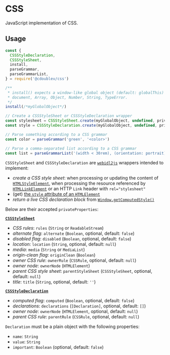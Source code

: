
# CSS

JavaScript implementation of CSS.

## Usage

```js
const {
  CSSStyleDeclaration,
  CSSStyleSheet,
  install,
  parseGrammar,
  parseGrammarList,
} = require('@cdoublev/css')

/**
 * install() expects a window-like global object (default: globalThis) with
 * document, Array, Object, Number, String, TypeError.
 */
install(/*myGlobalObject*/)

// Create a CSSStyleSheet or CSSStyleDeclaration wrapper
const stylesheet = CSSStyleSheet.create(myGlobalObject, undefined, privateProperties)
const style = CSSStyleDeclaration.create(myGlobalObject, undefined, privateProperties)

// Parse something according to a CSS grammar
const color = parseGrammar('green', '<color>')

// Parse a comma-separated list according to a CSS grammar
const list = parseGrammarList('(width < 30rem), (orientation: portrait)', '<media-query-list>')
```

`CSSStyleSheet` and `CSSStyleDeclaration` are [`webidl2js`](https://github.com/jsdom/webidl2js) wrappers intended to implement:

- *create a CSS style sheet*: when processing or updating the content of [`HTMLStyleElement`](https://html.spec.whatwg.org/multipage/semantics.html#the-style-element), when processing the resource referenced by [`HTMLLinkElement`](https://html.spec.whatwg.org/multipage/links.html#link-type-stylesheet) or an HTTP `Link` header with `rel="stylesheet"`
- (get) [the `style` attribute of an `HTMLElement`](https://html.spec.whatwg.org/multipage/dom.html#the-style-attribute)
- *return a live CSS declaration block* from [`Window.getComputedStyle()`](https://drafts.csswg.org/cssom-1/#extensions-to-the-window-interface)

Below are their accepted `privateProperties`:

[**`CSSStyleSheet`**](https://drafts.csswg.org/cssom-1/#css-style-sheet)

  - *CSS rules*: `rules` (`String` or `ReadableStream`)
  - *alternate flag*: `alternate` (`Boolean`, optional, default: `false`)
  - *disabled flag*: `disabled` (`Boolean`, optional, default: `false`)
  - *location*: `location` (`String`, optional, default: `null`)
  - *media*: `media` (`String` or `MediaList`)
  - *origin-clean flag*: `originClean` (`Boolean`)
  - *owner CSS rule*: `ownerRule` (`CSSRule`, optional, default: `null`)
  - *owner node*: `ownerNode` (`HTMLElement`)
  - *parent CSS style sheet*: `parentStyleSheet` (`CSSStyleSheet`, optional, default: `null`)
  - *title*: `title` (`String`, optional, default: `''`)

[**`CSSStyleDeclaration`**](https://drafts.csswg.org/cssom-1/#css-declaration-block)

  - *computed flag*: `computed` (`Boolean`, optional, default: `false`)
  - *declarations*: `declarations` (`[Declaration]`, optional, default: `[]`)
  - *owner node*: `ownerNode` (`HTMLElement`, optional, default: `null`)
  - *parent CSS rule*: `parentRule` (`CSSRule`, optional, default: `null`)

`Declaration` must be a plain object with the following properties:

  - `name`: `String`
  - `value`: `String`
  - `important`: `Boolean` (optional, default: `false`)
